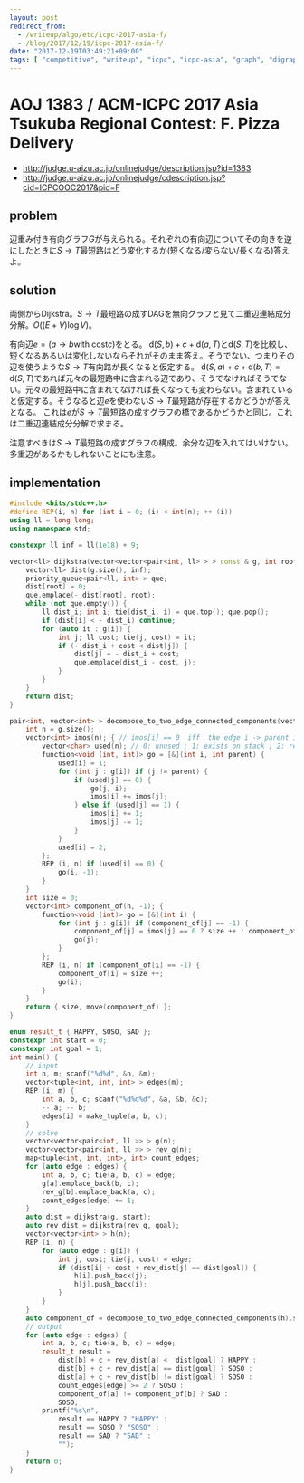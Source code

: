 ```yaml
---
layout: post
redirect_from:
  - /writeup/algo/etc/icpc-2017-asia-f/
  - /blog/2017/12/19/icpc-2017-asia-f/
date: "2017-12-19T03:49:21+09:00"
tags: [ "competitive", "writeup", "icpc", "icpc-asia", "graph", "digraph", "dijkstra", "two-edge-connected-components" ]
---
```


# AOJ 1383 / ACM-ICPC 2017 Asia Tsukuba Regional Contest: F. Pizza Delivery

-   <http://judge.u-aizu.ac.jp/onlinejudge/description.jsp?id=1383>
-   <http://judge.u-aizu.ac.jp/onlinejudge/cdescription.jsp?cid=ICPCOOC2017&pid=F>

## problem

辺重み付き有向グラフ$G$が与えられる。それぞれの有向辺についてその向きを逆にしたときに$S \to T$最短路はどう変化するか(短くなる/変らない/長くなる)答えよ。

## solution

両側からDijkstra。$S \to T$最短路の成すDAGを無向グラフと見て二重辺連結成分分解。$O((E + V) \log V)$。

有向辺$e = (a \to b \text{with cost} c)$をとる。
$\mathrm{d}(S, b) + c + \mathrm{d}(a, T)$と$\mathrm{d}(S, T)$を比較し、短くなるあるいは変化しないならそれがそのまま答え。そうでない、つまりその辺を使うような$S \to T$有向路が長くなると仮定する。
$\mathrm{d}(S, a) + c + \mathrm{d}(b, T) = \mathrm{d}(S, T)$であれば元々の最短路中に含まれる辺であり、そうでなければそうでない。元々の最短路中に含まれてなければ長くなっても変わらない。含まれていると仮定する。そうなると辺$e$を使わない$S \to T$最短路が存在するかどうかが答えとなる。
これは$e$が$S \to T$最短路の成すグラフの橋であるかどうかと同じ。これは二重辺連結成分分解で求まる。

注意すべきは$S \to T$最短路の成すグラフの構成。余分な辺を入れてはいけない。
多重辺があるかもしれないことにも注意。

## implementation

``` c++
#include <bits/stdc++.h>
#define REP(i, n) for (int i = 0; (i) < int(n); ++ (i))
using ll = long long;
using namespace std;

constexpr ll inf = ll(1e18) + 9;

vector<ll> dijkstra(vector<vector<pair<int, ll> > > const & g, int root) {
    vector<ll> dist(g.size(), inf);
    priority_queue<pair<ll, int> > que;
    dist[root] = 0;
    que.emplace(- dist[root], root);
    while (not que.empty()) {
        ll dist_i; int i; tie(dist_i, i) = que.top(); que.pop();
        if (dist[i] < - dist_i) continue;
        for (auto it : g[i]) {
            int j; ll cost; tie(j, cost) = it;
            if (- dist_i + cost < dist[j]) {
                dist[j] = - dist_i + cost;
                que.emplace(dist_i - cost, j);
            }
        }
    }
    return dist;
}

pair<int, vector<int> > decompose_to_two_edge_connected_components(vector<vector<int> > const & g) {
    int n = g.size();
    vector<int> imos(n); { // imos[i] == 0  iff  the edge i -> parent is a bridge
        vector<char> used(n); // 0: unused ; 1: exists on stack ; 2: removed from stack
        function<void (int, int)> go = [&](int i, int parent) {
            used[i] = 1;
            for (int j : g[i]) if (j != parent) {
                if (used[j] == 0) {
                    go(j, i);
                    imos[i] += imos[j];
                } else if (used[j] == 1) {
                    imos[i] += 1;
                    imos[j] -= 1;
                }
            }
            used[i] = 2;
        };
        REP (i, n) if (used[i] == 0) {
            go(i, -1);
        }
    }
    int size = 0;
    vector<int> component_of(n, -1); {
        function<void (int)> go = [&](int i) {
            for (int j : g[i]) if (component_of[j] == -1) {
                component_of[j] = imos[j] == 0 ? size ++ : component_of[i];
                go(j);
            }
        };
        REP (i, n) if (component_of[i] == -1) {
            component_of[i] = size ++;
            go(i);
        }
    }
    return { size, move(component_of) };
}

enum result_t { HAPPY, SOSO, SAD };
constexpr int start = 0;
constexpr int goal = 1;
int main() {
    // input
    int n, m; scanf("%d%d", &n, &m);
    vector<tuple<int, int, int> > edges(m);
    REP (i, m) {
        int a, b, c; scanf("%d%d%d", &a, &b, &c);
        -- a; -- b;
        edges[i] = make_tuple(a, b, c);
    }
    // solve
    vector<vector<pair<int, ll >> > g(n);
    vector<vector<pair<int, ll >> > rev_g(n);
    map<tuple<int, int, int>, int> count_edges;
    for (auto edge : edges) {
        int a, b, c; tie(a, b, c) = edge;
        g[a].emplace_back(b, c);
        rev_g[b].emplace_back(a, c);
        count_edges[edge] += 1;
    }
    auto dist = dijkstra(g, start);
    auto rev_dist = dijkstra(rev_g, goal);
    vector<vector<int> > h(n);
    REP (i, n) {
        for (auto edge : g[i]) {
            int j, cost; tie(j, cost) = edge;
            if (dist[i] + cost + rev_dist[j] == dist[goal]) {
                h[i].push_back(j);
                h[j].push_back(i);
            }
        }
    }
    auto component_of = decompose_to_two_edge_connected_components(h).second;
    // output
    for (auto edge : edges) {
        int a, b, c; tie(a, b, c) = edge;
        result_t result =
            dist[b] + c + rev_dist[a] <  dist[goal] ? HAPPY :
            dist[b] + c + rev_dist[a] == dist[goal] ? SOSO :
            dist[a] + c + rev_dist[b] != dist[goal] ? SOSO :
            count_edges[edge] >= 2 ? SOSO :
            component_of[a] != component_of[b] ? SAD :
            SOSO;
        printf("%s\n",
            result == HAPPY ? "HAPPY" :
            result == SOSO ? "SOSO" :
            result == SAD ? "SAD" :
            "");
    }
    return 0;
}
```
